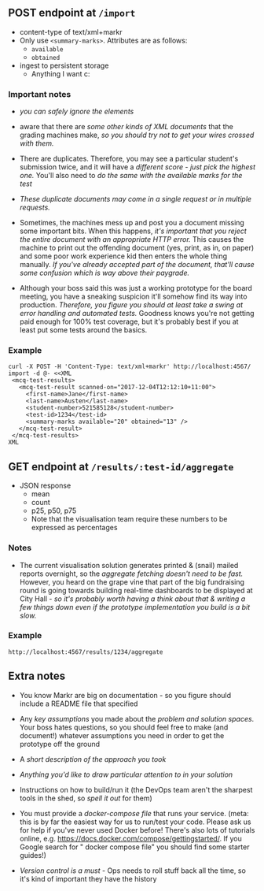 ## POST endpoint at `/import`
- content-type of text/xml+markr
- Only use `<summary-marks>`. Attributes are as follows:
  - `available` 
  - `obtained`
- ingest to persistent storage
  - Anything I want c:
  
### Important notes 
- *you can safely ignore the <answer> elements*

- aware that there are *some other kinds of XML documents* that the grading machines make, *so you should try not to get your wires crossed with them.*

- There are duplicates. Therefore, you may see a particular student's submission twice, and it will have a *different score* - *just pick the highest one.* You'll also need to *do the same with the available marks for the test*
- *These duplicate documents may come in a single request or in multiple requests.*

- Sometimes, the machines mess up and post you a document missing some important bits. When this happens, *it's important that you reject the entire document with an appropriate HTTP error.* This causes the machine to print out the offending document (yes, print, as in, on paper) and some poor work experience kid then enters the whole thing manually.  *If you've already accepted part of the document, that'll cause some confusion which is way above their paygrade.*

- Although your boss said this was just a working prototype for the board meeting, you have a sneaking suspicion it'll somehow find its way into production. *Therefore, you figure you should at least take a swing at error handling and automated tests.* Goodness knows you're not getting paid enough for 100% test coverage, but it's probably best if you at least put some tests around the basics.
 
### Example
```
curl -X POST -H 'Content-Type: text/xml+markr' http://localhost:4567/
import -d @- <<XML
 <mcq-test-results>
   <mcq-test-result scanned-on="2017-12-04T12:12:10+11:00">
     <first-name>Jane</first-name>
     <last-name>Austen</last-name>
     <student-number>521585128</student-number>
     <test-id>1234</test-id>
     <summary-marks available="20" obtained="13" />
   </mcq-test-result>
 </mcq-test-results>
XML
```

## GET endpoint at `/results/:test-id/aggregate`
- JSON response
  - mean
  - count
  - p25, p50, p75
  - Note that the visualisation team require these numbers to be expressed as percentages
  
### Notes
- The current visualisation solution generates printed & (snail) mailed reports overnight, so the *aggregate fetching doesn't need to be fast.* However, you heard on the grape vine that part of the big fundraising round is going towards building real-time dashboards to be displayed at City Hall - *so it's probably worth having a think about that & writing a few things down even if the prototype implementation you build is a bit slow.*
  
### Example 
`http://localhost:4567/results/1234/aggregate`

## Extra notes
- You know Markr are big on documentation - so you figure should include a README file that specified
- Any *key assumptions* you made about the *problem and solution spaces*. Your boss hates questions, so you should feel free to make (and document!) whatever assumptions you need in order to get the prototype off the ground
- A *short description of the approach you took*
- *Anything you'd like to draw particular attention to in your solution*

- Instructions on how to build/run it (the DevOps team aren't the sharpest tools in the shed, so *spell it out* for them)
- You must provide a *docker-compose file* that runs your service. (meta: this is by far the easiest way for us to run/test your code. Please ask us for help if you've never used Docker before! There's also lots of tutorials online, e.g. https://docs.docker.com/compose/gettingstarted/. If you Google search for " docker compose file" you should find some starter guides!)
- *Version control is a must* - Ops needs to roll stuff back all the time, so
it's kind of important they have the history